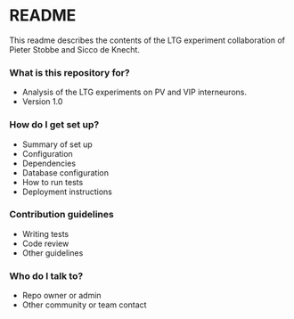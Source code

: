 # README #

This readme describes the contents of the LTG experiment collaboration of Pieter Stobbe and Sicco de Knecht.  

### What is this repository for? ###

* Analysis of the LTG experiments on PV and VIP interneurons. 
* Version 1.0

### How do I get set up? ###

* Summary of set up
* Configuration
* Dependencies
* Database configuration
* How to run tests
* Deployment instructions

### Contribution guidelines ###

* Writing tests
* Code review
* Other guidelines

### Who do I talk to? ###

* Repo owner or admin
* Other community or team contact